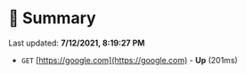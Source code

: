 # 📖 Summary
Last updated: **7/12/2021, 8:19:27 PM**

- `GET` [https://google.com](https://google.com) - **Up** (201ms)
